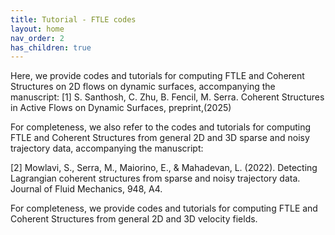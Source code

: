 ```yaml
---
title: Tutorial - FTLE codes
layout: home 
nav_order: 2
has_children: true
---
```


Here, we provide codes and tutorials for computing FTLE and Coherent Structures on 2D flows on dynamic surfaces, accompanying the manuscript: 
[1] S. Santhosh, C. Zhu, B. Fencil, M. Serra. Coherent Structures in Active Flows on Dynamic Surfaces, preprint,(2025)

For completeness, we also refer to the codes and tutorials for computing FTLE and Coherent Structures from general 2D and 3D sparse and noisy trajectory data, accompanying the manuscript: 

[2] Mowlavi, S., Serra, M., Maiorino, E., & Mahadevan, L. (2022). Detecting Lagrangian coherent structures from sparse and noisy trajectory data. Journal of Fluid Mechanics, 948, A4.

For completeness, we provide codes and tutorials for computing FTLE and Coherent Structures from general 2D and 3D velocity fields.  

